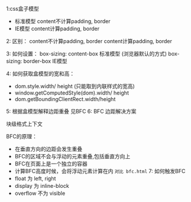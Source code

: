 1:css盒子模型
- 标准模型  content不计算padding, border
- IE模型   content计算padding, border

2: 区别：
content不计算padding, border
content计算padding, border

3: 如何设置：
box-sizing: content-box   标准模型  (浏览器默认的方式)
box-sizing: border-box    IE模型

4: 如何获取盒模型的宽和高：
- dom.style.width/ height (只能取到内联样式的宽高)
- window.getComputedStyle(dom).width/ height
- dom.getBoundingClientRect.width/height

5: 根据盒模型解释边距重叠
 见BFC
6: BFC 边距解决方案

块级格式上下文

BFC的原理：
- 在垂直方向的边距会发生重叠
- BFC的区域不会与浮动的元素重叠,包括垂直方向上
- BFC在页面上是一个独立的容器
- 计算BFC高度时候，会将浮动元素计算在内
`对比 bfc.html`
7: 如何触发BFC
- float 为 left, right
- display 为 inline-block
- overflow 不为 visible
